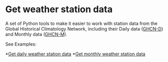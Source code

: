 # Get weather station data

A set of Python tools to make it easier to work with station data from the Global Historical Climatology Network, including their Daily data ([GHCN-D](https://www.ncdc.noaa.gov/ghcn-daily-description)) and Monthly data ([GHCN-M](https://www.ncdc.noaa.gov/ghcnm/v3.php)).

See Examples:

*[Get daily weather station data](https://github.com/scott-hosking/get_station_data/blob/master/Examples/ghcn_daily_data.ipynb)
*[Get monthly weather station data](https://github.com/scott-hosking/get_station_data/blob/master/Examples/ghcn_monthly_data.ipynb)